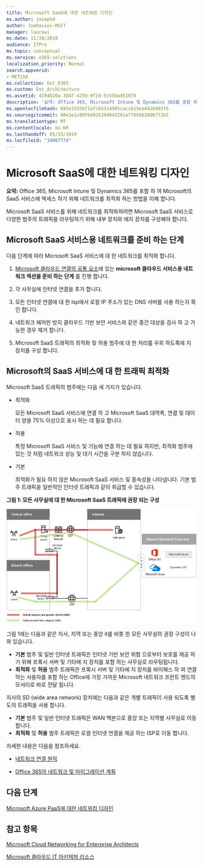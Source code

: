 ```yaml
---
title: Microsoft SaaS에 대한 네트워킹 디자인
ms.author: josephd
author: JoeDavies-MSFT
manager: laurawi
ms.date: 11/28/2018
audience: ITPro
ms.topic: conceptual
ms.service: o365-solutions
localization_priority: Normal
search.appverid:
- MET150
ms.collection: Ent_O365
ms.custom: Ent_Architecture
ms.assetid: 4194020a-3847-4259-9f2d-5c556a4510f9
description: '요약: Office 365, Microsoft Intune 및 Dynamics 365를 포함 하 여 Microsoft의 SaaS 서비스에 액세스할 수 있도록 네트워크를 최적화 하는 방법을 알아봅니다.'
ms.openlocfilehash: 695e3255bf1afcb5314985caccb15ead410d93f6
ms.sourcegitcommit: 08e1e1c09f64926394043291a77856620d6f72b5
ms.translationtype: MT
ms.contentlocale: ko-KR
ms.lasthandoff: 05/15/2019
ms.locfileid: "34067774"
---
```

# <a name="designing-networking-for-microsoft-saas"></a>Microsoft SaaS에 대한 네트워킹 디자인

 **요약:** Office 365, Microsoft Intune 및 Dynamics 365를 포함 하 여 Microsoft의 SaaS 서비스에 액세스 하기 위해 네트워크를 최적화 하는 방법을 이해 합니다.
  
Microsoft SaaS 서비스를 위해 네트워크를 최적화하려면 Microsoft SaaS 서비스로 다양한 범주의 트래픽을 라우팅하기 위해 내부 장치와 에지 장치를 구성해야 합니다.
  
## <a name="steps-to-prepare-your-network-for-microsoft-saas-services"></a>Microsoft SaaS 서비스용 네트워크를 준비 하는 단계

다음 단계에 따라 Microsoft SaaS 서비스에 대 한 네트워크를 최적화 합니다.
  
1. [Microsoft 클라우드 연결의 공통 요소](common-elements-of-microsoft-cloud-connectivity.md)에 있는 **microsoft 클라우드 서비스용 네트워크 섹션을 준비 하는 단계** 를 진행 합니다.
    
2. 각 사무실에 인터넷 연결을 추가 합니다.
    
3. 모든 인터넷 연결에 대 한 Isp에서 로컬 IP 주소가 있는 DNS 서버를 사용 하는지 확인 합니다.
    
4. 네트워크 헤어핀 방지 클라우드 기반 보안 서비스와 같은 중간 대상을 검사 하 고 가능한 경우 제거 합니다.
    
5. Microsoft SaaS 트래픽의 최적화 및 허용 범주에 대 한 처리를 우회 하도록에 지 장치를 구성 합니다.

## <a name="optimizing-traffic-to-microsofts-saas-services"></a>Microsoft의 SaaS 서비스에 대 한 트래픽 최적화    

Microsoft SaaS 트래픽의 범주에는 다음 세 가지가 있습니다.

- 최적화

  모든 Microsoft SaaS 서비스에 연결 하 고 Microsoft SaaS 대역폭, 연결 및 데이터 양을 75% 이상으로 표시 하는 데 필요 합니다.

- 허용

  특정 Microsoft SaaS 서비스 및 기능에 연결 하는 데 필요 하지만, 최적화 범주에 있는 것 처럼 네트워크 성능 및 대기 시간을 구분 하지 않습니다.

- 기본

  최적화가 필요 하지 않은 Microsoft SaaS 서비스 및 종속성을 나타냅니다. 기본 범주 트래픽을 일반적인 인터넷 트래픽과 같이 취급할 수 있습니다.


**그림 1: 모든 사무실에 대 한 Microsoft SaaS 트래픽에 권장 되는 구성**

![그림 1: 모든 사무실에 대 한 Microsoft SaaS 트래픽에 권장 되는 구성](media/Network-Poster/SaaS1.png)

그림 1에는 다음과 같은 지사, 지역 또는 중앙 it를 비롯 한 모든 사무실의 권장 구성이 나와 있습니다.

- **기본** 범주 및 일반 인터넷 트래픽은 인터넷 기반 보안 위험 으로부터 보호를 제공 하기 위해 프록시 서버 및 기타에 지 장치를 포함 하는 사무실로 라우팅됩니다.
- **최적화** 및 **허용** 범주 트래픽은 프록시 서버 및 기타에 지 장치를 바이패스 하 여 연결 하는 사용자를 포함 하는 Office에 가장 가까운 Microsoft 네트워크 프런트 엔드의 모서리로 바로 전달 됩니다.

지사의 SD (wide area network) 장치에는 다음과 같은 개별 트래픽이 사용 되도록 별도의 트래픽을 사용 합니다. 

- **기본** 범주 및 일반 인터넷 트래픽은 WAN 백본으로 중앙 또는 지역별 사무실로 이동 합니다. 
- **최적화** 및 **허용** 범주 트래픽은 로컬 인터넷 연결을 제공 하는 ISP로 이동 합니다.
  
자세한 내용은 다음을 참조하세요.
  
- [네트워크 연결 원칙](https://aka.ms/expressrouteoffice365)

- [Office 365의 네트워크 및 마이그레이션 계획](https://aka.ms/tune)
    
## <a name="next-step"></a>다음 단계

[Microsoft Azure PaaS에 대한 네트워킹 디자인](designing-networking-for-microsoft-azure-paas.md)
    
## <a name="see-also"></a>참고 항목

[Microsoft Cloud Networking for Enterprise Architects](microsoft-cloud-networking-for-enterprise-architects.md)
  
[Microsoft 클라우드 IT 아키텍처 리소스](microsoft-cloud-it-architecture-resources.md)

